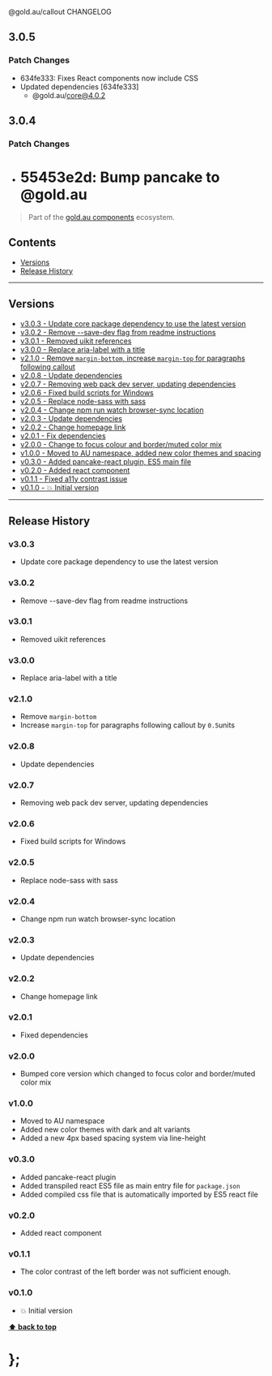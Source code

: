 @gold.au/callout CHANGELOG

## 3.0.5

### Patch Changes

- 634fe333: Fixes React components now include CSS
- Updated dependencies [634fe333]
  - @gold.au/core@4.0.2

## 3.0.4

### Patch Changes

- # 55453e2d: Bump pancake to @gold.au

> Part of the [gold.au components](https://github.com/designsystemau/gold-design-system/) ecosystem.

## Contents

- [Versions](#install)
- [Release History](#release-history)

---

## Versions

- [v3.0.3 - Update core package dependency to use the latest version](#v303)
- [v3.0.2 - Remove --save-dev flag from readme instructions](#v302)
- [v3.0.1 - Removed uikit references](#v301)
- [v3.0.0 - Replace aria-label with a title](#v300)
- [v2.1.0 - Remove `margin-bottom`, increase `margin-top` for paragraphs following callout](#v210)
- [v2.0.8 - Update dependencies](#v208)
- [v2.0.7 - Removing web pack dev server, updating dependencies](#v207)
- [v2.0.6 - Fixed build scripts for Windows](#v206)
- [v2.0.5 - Replace node-sass with sass](#v205)
- [v2.0.4 - Change npm run watch browser-sync location](#v204)
- [v2.0.3 - Update dependencies](#v203)
- [v2.0.2 - Change homepage link](#v202)
- [v2.0.1 - Fix dependencies](#v201)
- [v2.0.0 - Change to focus colour and border/muted color mix](#v200)
- [v1.0.0 - Moved to AU namespace, added new color themes and spacing](#v100)
- [v0.3.0 - Added pancake-react plugin, ES5 main file](#v030)
- [v0.2.0 - Added react component](#v020)
- [v0.1.1 - Fixed a11y contrast issue](#v011)
- [v0.1.0 - 💥 Initial version](#v010)

---

## Release History

### v3.0.3

- Update core package dependency to use the latest version

### v3.0.2

- Remove --save-dev flag from readme instructions

### v3.0.1

- Removed uikit references

### v3.0.0

- Replace aria-label with a title

### v2.1.0

- Remove `margin-bottom`
- Increase `margin-top` for paragraphs following callout by `0.5`units

### v2.0.8

- Update dependencies

### v2.0.7

- Removing web pack dev server, updating dependencies

### v2.0.6

- Fixed build scripts for Windows

### v2.0.5

- Replace node-sass with sass

### v2.0.4

- Change npm run watch browser-sync location

### v2.0.3

- Update dependencies

### v2.0.2

- Change homepage link

### v2.0.1

- Fixed dependencies

### v2.0.0

- Bumped core version which changed to focus color and border/muted color mix

### v1.0.0

- Moved to AU namespace
- Added new color themes with dark and alt variants
- Added a new 4px based spacing system via line-height

### v0.3.0

- Added pancake-react plugin
- Added transpiled react ES5 file as main entry file for `package.json`
- Added compiled css file that is automatically imported by ES5 react file

### v0.2.0

- Added react component

### v0.1.1

- The color contrast of the left border was not sufficient enough.

### v0.1.0

- 💥 Initial version

**[⬆ back to top](#contents)**

# };

